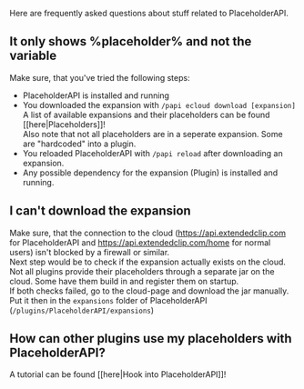 Here are frequently asked questions about stuff related to PlaceholderAPI.

## It only shows %placeholder% and not the variable
Make sure, that you've tried the following steps:
- PlaceholderAPI is installed and running
- You downloaded the expansion with `/papi ecloud download [expansion]`  
A list of available expansions and their placeholders can be found [[here|Placeholders]]!  
Also note that not all placeholders are in a seperate expansion. Some are "hardcoded" into a plugin.
- You reloaded PlaceholderAPI with `/papi reload` after downloading an expansion.
- Any possible dependency for the expansion (Plugin) is installed and running.

## I can't download the expansion
Make sure, that the connection to the cloud (https://api.extendedclip.com for PlaceholderAPI and https://api.extendedclip.com/home for normal users) isn't blocked by a firewall or similar.  
Next step would be to check if the expansion actually exists on the cloud. Not all plugins provide their placeholders through a separate jar on the cloud. Some have them build in and register them on startup.  
If both checks failed, go to the cloud-page and download the jar manually. Put it then in the `expansions` folder of PlaceholderAPI (`/plugins/PlaceholderAPI/expansions`)

## How can other plugins use my placeholders with PlaceholderAPI?
A tutorial can be found [[here|Hook into PlaceholderAPI]]!